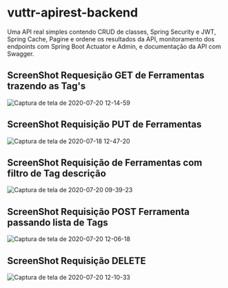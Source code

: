 # vuttr-apirest-backend
Uma API real simples contendo  CRUD de classes, Spring Security e JWT, Spring Cache, Pagine e ordene os resultados da API, monitoramento dos endpoints com Spring Boot Actuator e Admin, e documentação da API com Swagger.

<h2>ScreenShot Requesição GET de Ferramentas trazendo as Tag's</h2>

![Captura de tela de 2020-07-20 12-14-59](https://user-images.githubusercontent.com/33515329/87954451-c3eefc80-ca82-11ea-8da5-055b52357421.png)


<h2>ScreenShot Requisição PUT de Ferramentas</h2>

![Captura de tela de 2020-07-18 12-47-20](https://user-images.githubusercontent.com/33515329/87856327-dfc49800-c8f4-11ea-9a50-930d6443f7fb.png)

<h2>ScreenShot Requisição de Ferramentas com filtro de Tag descrição</h2>

![Captura de tela de 2020-07-20 09-39-23](https://user-images.githubusercontent.com/33515329/87938439-fb52ae80-ca6c-11ea-83a8-1e1519309221.png)

<h2>ScreenShot Requisição POST Ferramenta passando lista de Tags</h2>

![Captura de tela de 2020-07-20 12-06-18](https://user-images.githubusercontent.com/33515329/87953698-c1d86e00-ca81-11ea-949c-e29aa96d04a2.png)

<h2>ScreenShot Requisição DELETE</h2>

![Captura de tela de 2020-07-20 12-10-33](https://user-images.githubusercontent.com/33515329/87953931-12e86200-ca82-11ea-9e7b-63b1c891bc53.png)
